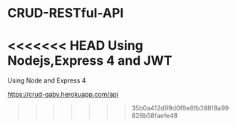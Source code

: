 # CRUD-RESTful-API
<<<<<<< HEAD
Using Nodejs,Express 4 and JWT
=======
Using Node and Express 4

https://crud-gaby.herokuapp.com/api
>>>>>>> 35b0a412d99d0f8e8fb388f8a99828b58faefe48
